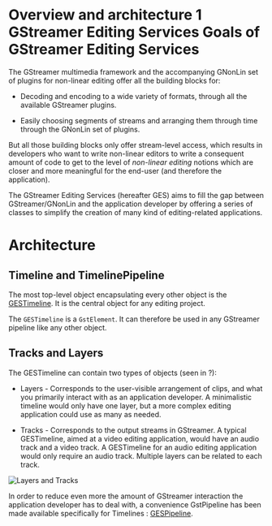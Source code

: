 Overview and architecture
1
GStreamer Editing Services
Goals of GStreamer Editing Services
===================================

The GStreamer multimedia framework and the accompanying GNonLin set of
plugins for non-linear editing offer all the building blocks for:

-   Decoding and encoding to a wide variety of formats, through all the
    available GStreamer plugins.

-   Easily choosing segments of streams and arranging them through time
    through the GNonLin set of plugins.

But all those building blocks only offer stream-level access, which
results in developers who want to write non-linear editors to write a
consequent amount of code to get to the level of *non-linear editing*
notions which are closer and more meaningful for the end-user (and
therefore the application).

The GStreamer Editing Services (hereafter GES) aims to fill the gap
between GStreamer/GNonLin and the application developer by offering a
series of classes to simplify the creation of many kind of
editing-related applications.

Architecture
============

Timeline and TimelinePipeline
-----------------------------

The most top-level object encapsulating every other object is the
[GESTimeline](#GESTimeline). It is the central object for any editing
project.

The `GESTimeline` is a `GstElement`. It can therefore be used in any
GStreamer pipeline like any other object.

Tracks and Layers
-----------------

The GESTimeline can contain two types of objects (seen in ?):

-   Layers - Corresponds to the user-visible arrangement of clips, and
    what you primarily interact with as an application developer. A
    minimalistic timeline would only have one layer, but a more complex
    editing application could use as many as needed.

-   Tracks - Corresponds to the output streams in GStreamer. A typical
    GESTimeline, aimed at a video editing application, would have an
    audio track and a video track. A GESTimeline for an audio editing
    application would only require an audio track. Multiple layers can
    be related to each track.

![Layers and Tracks](layer_track_overview.png)

In order to reduce even more the amount of GStreamer interaction the
application developer has to deal with, a convenience GstPipeline has
been made available specifically for Timelines :
[GESPipeline](#GESPipeline).
